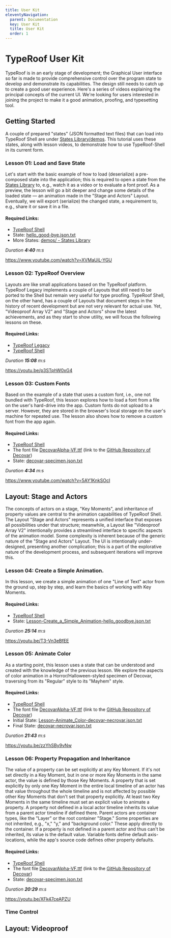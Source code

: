 ```yaml
---
title: User Kit
eleventyNavigation:
  parent: Documentation
  key: User Kit
  title: User Kit
  order: 1
---
```


# TypeRoof User Kit

TypeRoof is in an early stage of development; the Graphical
User interface so far is made to provide comprehensive control over the
program state to develop and demonstrate its capabilities. The design
still needs to catch up to create a good user experience.
Here's a series of videos explaining the principal concepts of the
current UI. We're looking for users interested in joining the
project to make it a good animation, proofing, and typesetting tool.

## Getting Started

A couple of prepared "states" (JSON formatted text files) that can load
into TypeRoof Shell are under [States Library/demos](/docs/states_lib/demos).
This tutorial uses these states, along with lesson videos, to demonstrate
how to use TypeRoof-Shell in its current form.

### Lesson 01: Load and Save State

Let's start with the basic example of how to load (deserialize) a pre-composed
state into the application; this is required to open a state from the
[States Library](/docs/states_lib) to, e.g., watch it as a video or to
evaluate a font proof. As a preview, the lesson will go a bit deeper and
change some details of the loaded state — an animation made in the "Stage
and Actors" Layout. Eventually, we will export (serialize) the changed
state, a requirement to, e.g., share it or save it in a file.

#### Required Links:
 * [TypeRoof Shell](/shell)
 * State: [hello_good-bye.json.txt](/docs/states_lib/demos/hello_good-bye.json.txt)
 * More States: [demos/ - States Library](/docs/states_lib/demos/)

*Duration **4:40** m:s*

https://www.youtube.com/watch?v=XVMaUiL-YGU

### Lesson 02: TypeRoof Overview

Layouts are like small applications based on the TypeRoof platform.
TypeRoof Legacy implements a couple of Layouts that still need to be ported
to the Shell but remain very useful for type proofing. TypeRoof Shell,
on the other hand, has a couple of Layouts that document steps in the
history of recent development but are not very relevant for actual use.
Yet, "Videoproof Array V2" and "Stage and Actors" show the latest
achievements, and as they start to show utility, we will focus the
following lessons on these.

#### Required Links:
 * [TypeRoof Legacy](/legacy)
 * [TypeRoof Shell](/shell)

*Duration  **15:08** m:s*

https://youtu.be/p3STphW0xG4

### Lesson 03: Custom Fonts

Based on the example of a state that uses a custom font, i.e., one not
bundled with TypeRoof, this lesson explores how to load a font from a
file on the user's hard-drive into the app. Custom fonts do not upload to
a server. However, they are stored in the browser's local storage on the user's
machine for repeated use. The lesson also shows how to remove a custom font
from the app again.

#### Required Links:

 * [TypeRoof Shell](/shell)
 * The font file [DecovarAlpha-VF.ttf](https://github.com/googlefonts/decovar/raw/refs/heads/master/fonts/DecovarAlpha-VF.ttf)
   (link to the [GitHub Repository of Decovar](https://github.com/googlefonts/decovar))
 * State: [decovar-specimen.json.txt](/docs/states_lib/demos/decovar-specimen.json.txt)

*Duration **4:34** m:s*

https://www.youtube.com/watch?v=5AY1KnkSOcI

## Layout: Stage and Actors

The concepts of actors on a stage, "Key Moments", and inheritance of
property values are central to the animation capabilities of TypeRoof
Shell. The Layout "Stage and Actors" represents a unified interface that
exposes all possibilities under that structure; meanwhile, a Layout like
"Videoproof Array V2" intentionally provides a streamlined interface to
specific aspects of the animation model. Some complexity is inherent
because of the generic nature of the "Stage and Actors" Layout. The UI is
intentionally under-designed, presenting another complication; this is a
part of the explorative nature of the development process, and subsequent
iterations will improve this.

### Lesson 04: Create a Simple Animation.

In this lesson, we create a simple animation of one "Line of Text" actor
from the ground up, step by step, and learn the basics of working with
Key Moments.

#### Required Links:

 * [TypeRoof Shell](/shell)
 * State: [Lesson-Create_a_Simple_Animation-hello_goodbye.json.txt](/docs/states_lib/demos/Lesson-Create_a_Simple_Animation-hello_goodbye.json.txt)

*Duration **25:14** m:s*

https://youtu.be/T3-Vn3eBfEE

### Lesson 05: Animate Color

As a starting point, this lesson uses a state that can be understood and
created with the knowledge of the previous lesson. We explore the aspects
of color animation in a Horror/Halloween-styled specimen of Decovar,
traversing from its "Regular" style to its "Mayhem" style.

#### Required Links:

 * [TypeRoof Shell](/shell)
 * The font file [DecovarAlpha-VF.ttf](https://github.com/googlefonts/decovar/raw/refs/heads/master/fonts/DecovarAlpha-VF.ttf)
   (link to the [GitHub Repository of Decovar](https://github.com/googlefonts/decovar))
 * Initial State: [Lesson-Animate_Color-decovar-necrovar.json.txt](/docs/states_lib/demos/Lesson-Animate_Color-decovar-necrovar.json.txt)
 * Final State: [decovar-necrovar.json.txt](/docs/states_lib/demos/decovar-necrovar.json.txt)

*Duration **21:43** m:s*

 https://youtu.be/zzYhSBy9vNw

### Lesson 06: Property Propagation and Inheritance

The value of a property can be set explicitly at any Key Moment. If it's
not set directly in a Key Moment, but in one or more Key Moments in the
same actor, the value is defined by those Key Moments. A property that is
set explicitly by only one Key Moment in the entire local timeline of an
actor has that value throughout the whole timeline and is not affected by
possible other Key Moments that don't set that property explicitly. At
least two Key Moments in the same timeline must set an explicit value to
animate a property. A property not defined in a local actor timeline
inherits its value from a parent actor timeline if defined there. Parent
actors are container types, like the "Layer" or the root container "Stage."
Some properties are not inherited, e.g., "x," "y," and "background color."
These apply directly to the container. If a property is not defined in a
parent actor and thus can't be inherited, its value is the default value.
Variable fonts define default axis-locations, while the app's source code
defines other property defaults.

#### Required Links:

 * [TypeRoof Shell](/shell)
 * The font file [DecovarAlpha-VF.ttf](https://github.com/googlefonts/decovar/raw/refs/heads/master/fonts/DecovarAlpha-VF.ttf)
   (link to the [GitHub Repository of Decovar](https://github.com/googlefonts/decovar))
 * State: [decovar-specimen.json.txt](/docs/states_lib/demos/decovar-specimen.json.txt)

*Duration **20:29** m:s*

 https://youtu.be/XFk47ceAPZU

### Time Control

## Layout: Videoproof

